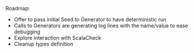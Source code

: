 Roadmap:

- Offer to pass initial Seed to Generator to have deterministic run
- Calls to Generators are generating log lines with the name/value to ease debugging
- Explore interaction with ScalaCheck
- Cleanup types definition